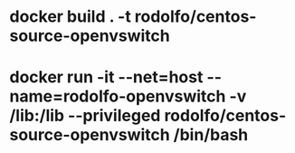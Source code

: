 # docker build . -t rodolfo/centos-source-openvswitch

# docker run -it --net=host --name=rodolfo-openvswitch -v /lib:/lib --privileged rodolfo/centos-source-openvswitch /bin/bash
